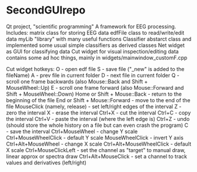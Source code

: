 # SecondGUIrepo
Qt project, "scientific programming"
A framework for EEG processing.
Includes:
matrix class for storing EEG data
edfFile class to read/write/edit data
myLib "library" with many useful functions
Classifier abstarct class and implemented some usual simple classifiers as derived classes
Net widget as GUI for classifying data
Cut widget for visual inspection/editing data
contains some ad hoc things, mainly in widgets/mainwindow_customF.cpp

Cut widget hotkeys:
O - open edf file
S - save file ("_new" is added to the  fileName)
A - prev file in current folder
D - next file in current folder
Q - scroll one frame backwards (also Mouse::Back and Shift + MouseWheel::Up)
E - scroll one frame forward (also Mouse::Forward and Shift + MouseWheel::Down)
Home or Shift + Mouse::Back - return to the beginning of the file
End or Shift + Mouse::Forward - move to the end of the file
MouseClick (namely, release) - set left/right edges of the interval
Z - zero the interval
X - erase the interval
Ctrl+X - cut the interval
Ctrl+C - copy the interval
Ctrl+V - paste the interval (where the left edge is)
Ctrl+Z - undo (should store the whole history on a file but can even crash the program)
C - save the interval
Ctrl+MouseWheel - change Y scale
Ctrl+MouseWheelClick - default Y scale
MouseWheelClick - invert Y axis
Ctrl+Alt+MouseWheel - change X scale
Ctrl+Alt+MouseWheelClick - default X scale
Ctrl+MouseClickLeft - set the channel as "target" to manual draw, linear approx or spectra draw
Ctrl+Alt+MouseClick - set a channel to track values and derivatives (left/right)
